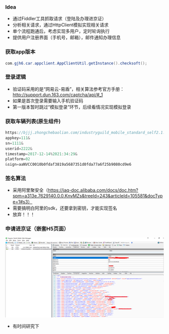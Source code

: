 ### Idea
* 通过Fiddler工具抓取请求（登陆及办理进京证）
* 分析相关请求，通过HttpClient模拟实现相关请求
* 单个流程跑通后，考虑实现多用户，定时轮询执行
* 提供用户注册界面（手机号，邮箱），邮件通知办理信息

### 获取app版本
```java
com.gjh6.car.appclient.AppClientUtil.getInstance().checksoft();

```


### 登录逻辑
* 验证码采用的是“网易云-易盾”，相关算法参考官方手册：http://support.dun.163.com/captcha/api/#_1
* 如果是首次登录需要输入手机验证码
* 第一版本暂时跳过“模拟登录”环节，后续看情况实现模拟登录

### 获取车辆列表(原生组件)
```javascript
https://bjjj.zhongchebaolian.com/industryguild_mobile_standard_self2.1.2/mobile/standard/getusercarlist?
appkey=111&
sn=1111&
userid=2222&
timestamp=2017-12-14%2021:34:29&
platform=02
&sign=aaNVCC0010b0fdaf3819a5687351d0fda77a6f25b9080cd9e6
```

### 签名算法
* 采用阿里聚安全（https://jaq-doc.alibaba.com/docs/doc.htm?spm=a313e.7629140.0.0.KnvMZs&treeId=243&articleId=105581&docType=1#s3）
* 需要搞明白阿里的sdk，还要拿到密钥，才能实现签名
* 放弃！！！


### 申请进京证（嵌套H5页面）
![进京证提交表单](https://github.com/gongjunhao/car-bjpermit/blob/master/doc/usefull/1.png)
* 有时间研究下






